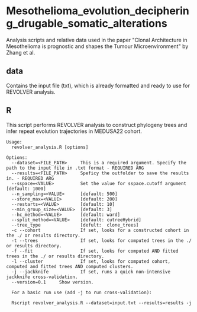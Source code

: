 # Mesothelioma_evolution_deciphering_drugable_somatic_alterations

Analysis scripts and relative data used in the paper "Clonal Architecture in Mesothelioma is prognostic and shapes the Tumour Microenvironment" by Zhang et al.

## data
Contains the input file (txt), which is already formatted and ready to use for REVOLVER analysis.

## R
This script performs REVOLVER analysis to construct phylogeny trees and infer repeat evolution trajectories in MEDUSA22 cohort.

```
Usage:
  revolver_analysis.R [options]

Options:
  --dataset=<FILE_PATH>     This is a required argument. Specify the path to the input file in .txt format - REQUIRED ARG
  --results=<FILE_PATH>     Speficy the outfolder to save the results in. - REQUIRED ARG
  --sspace=<VALUE>          Set the value for sspace.cutoff argument [default: 1000]
  --n_sampling=<VALUE>      [default: 500]
  --store_max=<VALUE>       [default: 200]
  --restarts=<VALUE>        [default: 10]
  --min_group_size=<VALUE>  [default: 3]
  --hc_method=<VALUE>       [default: ward]
  --split_method=<VALUE>    [default: cutreeHybrid]
  --tree_type               [defult:  clone_trees]
  -c --cohort               If set, looks for a constructed cohort in the ./ or results directory.
  -t --trees                If set, looks for computed trees in the ./ or results directory.
  -f --fit                  If set, looks for computed AND fitted trees in the ./ or results directory.
  -l --cluster              If set, looks for computed cohort, computed and fitted trees AND computed clusters. 
  -j --jackknife            If set, runs a quick non-intensive jackknife cross-validation.
  --version=0.1     Show version.

  For a basic run use (add -j to run cross-validation):

  Rscript revolver_analysis.R --dataset=input.txt --results=results -j 
```
